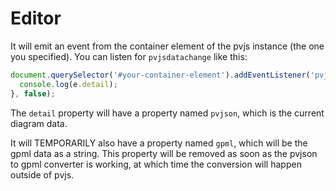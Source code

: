 # Editor

It will emit an event from the container element of the pvjs instance (the one you specified). You can listen for ```pvjsdatachange``` like this:

```js
document.querySelector('#your-container-element').addEventListener('pvjsdatachange', function (e) {
  console.log(e.detail);
}, false);
```

The ```detail``` property will have a property named ```pvjson```, which is the current diagram data.

It will TEMPORARILY also have a property named ```gpml```, which will be the gpml data as a string. This property will be removed as soon as the pvjson to gpml converter is working, at which time the conversion will happen outside of pvjs.
